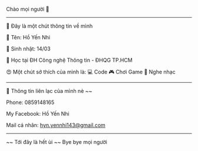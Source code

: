 Chào mọi người 👋
_______________________________________________

📝 Đây là một chút thông tin về mình

🧑 Tên: Hồ Yến Nhi

🎂 Sinh nhật: 14/03

💼 Học tại ĐH Công nghệ Thông tin - ĐHQG TP.HCM

😍 Một chút sở thích của mình là: 💻 Code 🎮 Chơi Game 🎵 Nghe nhạc

________________________________________________

📱 Thông tin liên lạc của mình nè ~~

Phone: 0859148165

My Facebook: Hồ Yến Nhi

Mail cá nhân: hyn.yennhi143@gmail.com


________________________________________________
~~ Tới đây là hết ùi ~~ Bye bye mọi người

